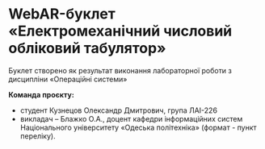 # WebAR-буклет «Електромеханічний числовий обліковий табулятор»
Буклет створено як результат виконання лабораторної роботи з дисципліни «Операційні системи»

**Команда проєкту:**
+ студент Кузнецов Олександр Дмитрович, група ЛАІ-226
+ викладач – Блажко О.А., доцент кафедри інформаційних систем Національного
університету «Одеська політехніка» (формат - пункт переліку).
